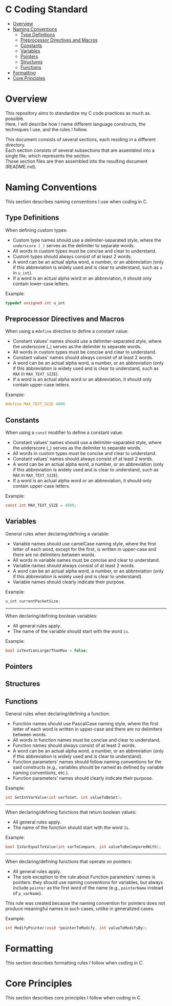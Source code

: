 # C Coding Standard
- [Overview](#overview)
- [Naming Conventions](#naming-conventions)
  - [Type Definitions](#type-definitions)
  - [Preprocessor Directives and Macros](#preprocessor-directives-and-macros)
  - [Constants](#constants)
  - [Variables](#variables)
  - [Pointers](#pointers)
  - [Structures](#structures)
  - [Functions](#functions)
- [Formatting](#formatting)
- [Core Principles](#core-principles)

# Overview

This repository aims to standardize my C code practices as much as possible.</br>
Here, I will describe how I name different language constructs, the techniques I use, and the rules I follow.</br>

This document consists of several sections, each residing in a different directory.</br>
Each section consists of several subsections that are assembled into a single file, which represents the section.</br>
Those section files are then assembled into the resulting document (README.md).

# Naming Conventions

This section describes naming conventions I use when coding in C.

## Type Definitions

When defining custom types:
- Custom type names should use a delimiter-separated style, where the `underscore (_)` serves as the delimiter to separate words.
- All words in custom types must be concise and clear to understand.
- Custom types should always consist of at least 2 words.
- A word can be an actual alpha word, a number, or an abbreviation (only if this abbreviation is widely used and is clear to understand, such as `u` in `u_int`).
- If a word is an actual alpha word or an abbreviation, it should only contain lower-case letters.

Example:

```c
typedef unsigned int u_int
```

## Preprocessor Directives and Macros

When using a `#define` directive to define a constant value:
- Constant values' names should use a delimiter-separated style, where the underscore (_) serves as the delimiter to separate words.
- All words in custom types must be concise and clear to understand.
- Constant values' names should always consist of at least 2 words.
- A word can be an actual alpha word, a number, or an abbreviation (only if this abbreviation is widely used and is clear to understand, such as `MAX` in `MAX_TEXT_SIZE`).
- If a word is an actual alpha word or an abbreviation, it should only contain upper-case letters.

Example:

```c
#define MAX_TEXT_SIZE 4000
```

## Constants

When using a `const` modifier to define a constant value:
- Constant values' names should use a delimiter-separated style, where the underscore (_) serves as the delimiter to separate words.
- All words in custom types must be concise and clear to understand.
- Constant values' names should always consist of at least 2 words.
- A word can be an actual alpha word, a number, or an abbreviation (only if this abbreviation is widely used and is clear to understand, such as `MAX` in `MAX_TEXT_SIZE`).
- If a word is an actual alpha word or an abbreviation, it should only contain upper-case letters.

Example:

```c
const int MAX_TEXT_SIZE = 4000;
```

## Variables

General rules when declaring/defining a variable:
- Variable names should use camelCase naming style, where the first letter of each word, except for the first, is written in upper-case and there are no delimiters between words.
- All words in variable names must be concise and clear to understand.
- Variable names should always consist of at least 2 words.
- A word can be an actual alpha word, a number, or an abbreviation (only if this abbreviation is widely used and is clear to understand).
- Variable names should clearly indicate their purpose.

Example:

```c
u_int currentPacketSize;
```

---

When declaring/defining boolean variables:
- All general rules apply.
- The name of the variable should start with the word `is`.

Example:

```c
bool isTextLenLargerThanMax = false;
```

## Pointers

## Structures

## Functions

General rules when declaring/defining a function:
- Function names should use PascalCase naming style, where the first letter of each word is written in upper-case and there are no delimiters between words.
- All words in function names must be concise and clear to understand.
- Function names should always consist of at least 2 words.
- A word can be an actual alpha word, a number, or an abbreviation (only if this abbreviation is widely used and is clear to understand).
- Function parameters' names should follow naming conventions for the said constructs (e.g., variables should be named as defined by variable naming conventions, etc.).
- Function parameters' names should clearly indicate their purpose.

Example:

```c
int SetIntVarValue(int varToSet, int valueToBeSet);
```

---

When declaring/defining functions that return boolean values:
- All general rules apply.
- The name of the function should start with the word `Is`.

Example:

```c
bool IsVarEqualToValue(int varToCompare, int valueToBeComparedWith);
```

---

When declaring/defining functions that operate on pointers:
- All general rules apply.
- The sole exception to the rule about Function parameters' names is pointers: they should use naming conventions for variables, but always include `pointer` as the first word of the name (e.g., `pointerName` instead of `p_varName`).

This rule was created because the naming convention for pointers does not produce meaningful names in such cases, unlike in generalized cases.

Example:

```c
int ModifyPointer(void *pointerToModify, int valueToModifyBy);
```

# Formatting

This section describes formatting rules I follow when coding in C.

# Core Principles

This section describes core principles I follow when coding in C.
